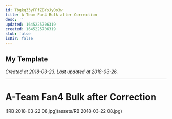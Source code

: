 ```yaml
---
id: Tbgkq33yFFfZBYsJyOo3w
title: A Team Fan4 Bulk after Correction
desc: ''
updated: 1645225706319
created: 1645225706319
stub: false
isDir: false
---
```

My Template
---

_Created at 2018-03-23._
_Last updated at 2018-03-26._




---

# A-Team Fan4 Bulk after Correction


![RB 2018-03-22 08.jpg](assets/RB 2018-03-22 08.jpg)

